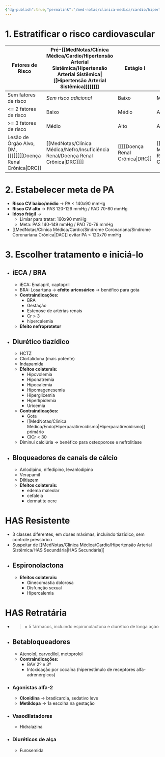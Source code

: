 ```yaml
---
{"dg-publish":true,"permalink":"/med-notas/clinica-medica/cardio/hipertensao-arterial-sistemica/tratamento-da-has/"}
---
```


# 1. Estratificar o risco cardiovascular

| Fatores de Risco | Pré-[[MedNotas/Clínica Médica/Cardio/Hipertensão Arterial Sistêmica/Hipertensão Arterial Sistêmica\|[[Hipertensão Arterial Sistêmica]]]]]]]] | Estágio I | Estágio II | Estágio III |
| ---- | ---- | ---- | ---- | ---- |
| Sem fatores de risco | *Sem risco adicional* | Baixo | Médio | Alto |
| <= 2 fatores de risco | Baixo | Médio | Alto | Alto |
| >= 3 fatores de risco | Médio | Alto | Alto | Alto |
| Lesão de Órgão Alvo, DM, [[[[[[[[Doença Renal Crônica\|DRC]]|[[MedNotas/Clínica Médica/Nefro/Insuficiência Renal/Doença Renal Crônica\|DRC]]]]|[[[[Doença Renal Crônica\|DRC]]|[[MedNotas/Clínica Médica/Nefro/Insuficiência Renal/Doença Renal Crônica\|DRC]]]]]]|[[[[[[Doença Renal Crônica\|DRC]]|[[MedNotas/Clínica Médica/Nefro/Insuficiência Renal/Doença Renal Crônica\|DRC]]]]|[[[[Doença Renal Crônica\|DRC]]|[[MedNotas/Clínica Médica/Nefro/Insuficiência Renal/Doença Renal Crônica\|DRC]]]]]]]] III, Doença Cardiovascular | Alto | Alto | Alto | Alto |
# 2. Estabelecer meta de PA
- **Risco CV baixo/médio** -> PA < 140x90 mmHg
- **Risco CV alto** -> PAS 120-129 mmHg / PAD 70-80 mmHg
- **Idoso frágil**  ->
	- Limiar para tratar: 160x90 mmHg
	- Meta: PAS 140-149 mmHg / PAD 70-79 mmHg
- [[MedNotas/Clínica Médica/Cardio/Síndrome Coronariana/Síndrome Coronariana Crônica\|DAC]] evitar PA < 120x70 mmHg

# 3. Escolher tratamento e iniciá-lo
- ## iECA / BRA
	- iECA: Enalapril, captopril
	- BRA: Losartana -> **efeito uricosúrico** -> benéfico para gota
	- **Contraindicações:**
		- BRA
		- Gestação
		- Estenose de artérias renais
		- Cr > 3
		- hipercalemia
	- **Efeito nefroprotetor**

- ## Diurético tiazídico
	- HCTZ
	- Clortalidona (mais potente)
	- Indapamida
	- **Efeitos colaterais:** 
		- Hipovolemia
		- Hiponatremia
		- Hipocalemia
		- Hipomagenesemia
		- Hiperglicemia
		- Hiperlipidemia
		- Uricemia
	- **Contraindicações:**
		- Gota
		- [[MedNotas/Clínica Médica/Endo/Hiperparatireoidismo\|Hiperparatireoidismo]] primário
		- ClCr < 30
	-  Diminui calciúria -> benéfico para osteoporose e nefrolitíase
- ## Bloqueadores de canais de cálcio
	- Anlodipino, nifedipino, levanlodipino
	- Verapamil
	- Diltiazem
	- **Efeitos colaterais:**
		- edema maleolar
		- cefaleia
		- dermatite ocre

# HAS Resistente
- 3 classes diferentes, em doses máximas, incluindo tiazídico, sem controle pressórico
- Suspeitar de [[MedNotas/Clínica Médica/Cardio/Hipertensão Arterial Sistêmica/HAS Secundária\|HAS Secundária]]
- ## Espironolactona
	- **Efeitos colaterais:**
		- Ginecomastia dolorosa
		- Disfunção sexual
		- Hipercalemia
# HAS Retratária
- >= 5 fármacos, incluindo espironolactona e diurético de longa ação
- ## Betabloqueadores
	- Atenolol, carvedilol, metoprolol
	- **Contraindicações:** 
		- BAV 2º e 3º
		- Intoxicação por cocaína (hiperestímulo de receptores alfa-adrenérgicos)
- ### Agonistas alfa-2
	- **Clonidina** -> bradicardia, sedativo leve
	- **Metildopa** -> 1a escolha na gestação
- ### Vasodilatadores
	- Hidralazina
- ### Diuréticos de alça
	- Furosemida